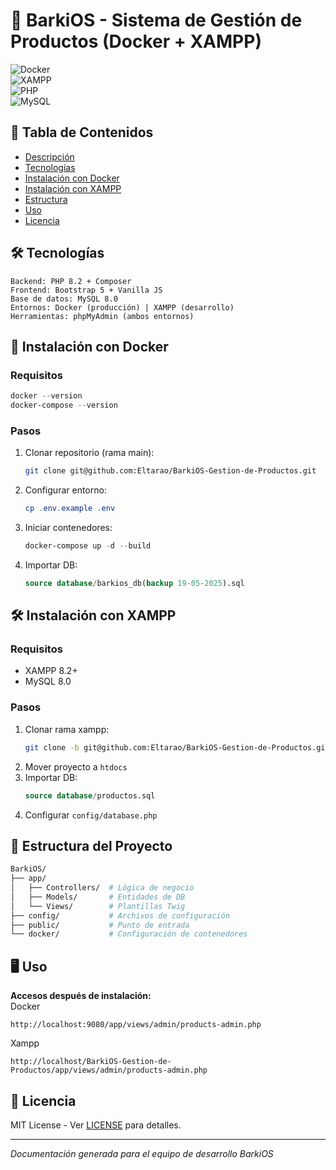 # 👔 BarkiOS - Sistema de Gestión de Productos (Docker + XAMPP)  

![Docker](https://img.shields.io/badge/Docker-✓-blue?logo=docker)  
![XAMPP](https://img.shields.io/badge/XAMPP-Compatible-FB7A24?logo=xampp)  
![PHP](https://img.shields.io/badge/PHP-8.2-777BB4?logo=php)  
![MySQL](https://img.shields.io/badge/MySQL-8.0-4479A1?logo=mysql)  


## 📌 Tabla de Contenidos  
- [Descripción](#-descripción)  
- [Tecnologías](#-tecnologías)  
- [Instalación con Docker](#-instalación-con-docker)  
- [Instalación con XAMPP](#-instalación-con-xampp)  
- [Estructura](#-estructura-del-proyecto)  
- [Uso](#-uso)   
- [Licencia](#-licencia)  

## 🛠️ Tecnologías  
```plaintext
Backend: PHP 8.2 + Composer  
Frontend: Bootstrap 5 + Vanilla JS  
Base de datos: MySQL 8.0  
Entornos: Docker (producción) | XAMPP (desarrollo)  
Herramientas: phpMyAdmin (ambos entornos)  
```  

## 🐳 Instalación con Docker  

### Requisitos  
```powershell
docker --version
docker-compose --version
```

### Pasos  
1. Clonar repositorio (rama main):  
   ```bash
   git clone git@github.com:Eltarao/BarkiOS-Gestion-de-Productos.git
   ```  
2. Configurar entorno:  
   ```powershell
   cp .env.example .env
   ```  
3. Iniciar contenedores:  
   ```powershell
   docker-compose up -d --build
   ```
3. Importar DB:  
   ```sql
   source database/barkios_db(backup 19-05-2025).sql
   ``` 

## 🛠️ Instalación con XAMPP  

### Requisitos  
- XAMPP 8.2+  
- MySQL 8.0  

### Pasos  
1. Clonar rama xampp:  
   ```bash
   git clone -b git@github.com:Eltarao/BarkiOS-Gestion-de-Productos.git
   ```  
2. Mover proyecto a `htdocs`  
3. Importar DB:  
   ```sql
   source database/productos.sql
   ```  
4. Configurar `config/database.php`  
  

## 📂 Estructura del Proyecto  
```bash
BarkiOS/  
├── app/  
│   ├── Controllers/  # Lógica de negocio  
│   ├── Models/       # Entidades de DB  
│   └── Views/        # Plantillas Twig  
├── config/           # Archivos de configuración  
├── public/           # Punto de entrada  
└── docker/           # Configuración de contenedores  
```  

## 🖥️ Uso  
**Accesos después de instalación:**  
Docker
```plaintext
http://localhost:9080/app/views/admin/products-admin.php
```
Xampp
```plaintext
http://localhost/BarkiOS-Gestion-de-Productos/app/views/admin/products-admin.php
```  

## 📜 Licencia  
MIT License - Ver [LICENSE](LICENSE) para detalles.  

---  
*Documentación generada para el equipo de desarrollo BarkiOS*
